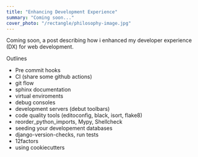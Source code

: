 ```yaml
---
title: "Enhancing Development Experience"
summary: "Coming soon..."
cover_photo: "/rectangle/philosophy-image.jpg"
---
```


Coming soon, a post describing how i enhanced my developer experience (DX) for web development.

Outlines 

- Pre commit hooks
- CI (share some github actions)
- git flow
- sphinx documentation
- virtual enviroments
- debug consoles
- development servers (debut toolbars)
- code quality tools (editoconfig, black, isort, flake8)
- reorder_python_imports, Mypy, Shellcheck
- seeding your developement databases
- django-version-checks, run tests
- 12factors
- using cookiecutters